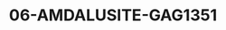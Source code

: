 ---
title: 06-AMDALUSITE-GAG1351
image: /v1543919832/viterbo/06-AMDALUSITE-GAG1351.jpg
brand: gaggioli-sposi
layout: vestito
---